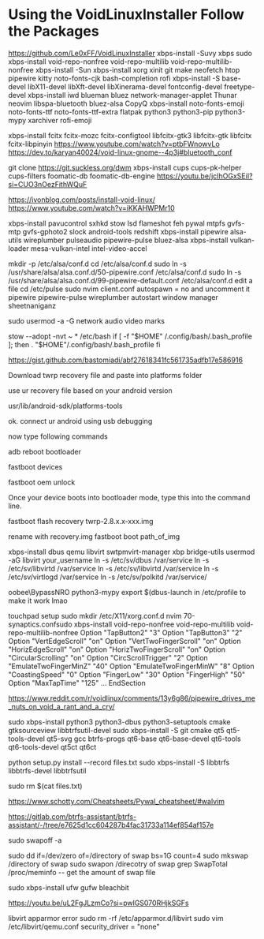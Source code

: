 # Using the VoidLinuxInstaller Follow the Packages


https://github.com/Le0xFF/VoidLinuxInstaller
xbps-install -Suvy xbps
sudo xbps-install void-repo-nonfree void-repo-multilib void-repo-multilib-nonfree
xbps-install -Sun
xbps-install xorg xinit git make neofetch htop pipewire kitty noto-fonts-cjk bash-completion rofi
xbps-install -S base-devel libX11-devel libXft-devel libXinerama-devel fontconfig-devel freetype-devel 
xbps-install iwd blueman bluez network-manager-applet Thunar neovim libspa-bluetooth bluez-alsa CopyQ
xbps-install  noto-fonts-emoji noto-fonts-ttf noto-fonts-ttf-extra flatpak python3 python3-pip python3-mypy xarchiver rofi-emoji 


xbps-install fcitx fcitx-mozc fcitx-configtool libfcitx-gtk3 libfcitx-gtk libfcitx fcitx-libpinyin
https://www.youtube.com/watch?v=ptbFWnowvLo
https://dev.to/karyan40024/void-linux-gnome--4p3j#bluetooth_conf

git clone https://git.suckless.org/dwm
xbps-install cups cups-pk-helper cups-filters foomatic-db foomatic-db-engine
https://youtu.be/jcIhOGxSEiI?si=CUO3nOezFithWQuF

https://ivonblog.com/posts/install-void-linux/
https://www.youtube.com/watch?v=iKKAHWPMr10

xbps-install pavucontrol sxhkd stow lsd flameshot feh pywal  mtpfs gvfs-mtp gvfs-gphoto2 slock android-tools redshift
xbps-install pipewire alsa-utils wireplumber pulseaudio pipewire-pulse bluez-alsa
xbps-install vulkan-loader mesa-vulkan-intel intel-video-accel 

mkdir -p /etc/alsa/conf.d
 cd /etc/alsa/conf.d
sudo ln -s /usr/share/alsa/alsa.conf.d/50-pipewire.conf /etc/alsa/conf.d
sudo ln -s /usr/share/alsa/alsa.conf.d/99-pipewire-default.conf /etc/alsa/conf.d
edit a file
cd /etc/pulse
sudo nvim client.conf
autospawn = no and uncomment it
pipewire
pipewire-pulse
wireplumber 
autostart window manager sheetnaniganz

sudo usermod -a -G network audio video marks


stow --adopt -nvt ~ *
/etc/bash
if [ -f "$HOME" /.config/bash/.bash_profile ]; then
        . "$HOME"/.config/bash/.bash_profile
fi





https://gist.github.com/bastomiadi/abf27618341fc561735adfb17e586916


Download twrp recovery file and paste into platforms folder

use ur recovery file based on your android version

usr/lib/android-sdk/platforms-tools

ok. connect ur android using usb debugging

now type following commands

adb reboot bootloader

fastboot devices

fastboot oem unlock

Once your device boots into bootloader mode, type this into the command line.

fastboot flash recovery twrp-2.8.x.x-xxx.img

rename with recovery.img
fastboot boot path_of_img


xbps-install dbus qemu libvirt swtpmvirt-manager xbp bridge-utils
usermod -aG libvirt your_username
ln -s /etc/sv/dbus /var/service
ln -s /etc/sv/libvirtd /var/service
ln -s /etc/sv/libvirtd /var/service
ln -s /etc/sv/virtlogd /var/service
ln -s /etc/sv/polkitd /var/service/

oobee\BypassNRO
python3-mypy
export $(dbus-launch in /etc/profile to make it work lmao

touchpad setup
sudo mkdir /etc/X11/xorg.conf.d
nvim 70-synaptics.confsudo xbps-install void-repo-nonfree void-repo-multilib void-repo-multilib-nonfree
        Option "TapButton2" "3"
        Option "TapButton3" "2"
        Option "VertEdgeScroll" "on"
        Option "VertTwoFingerScroll" "on"
        Option "HorizEdgeScroll" "on"
        Option "HorizTwoFingerScroll" "on"
        Option "CircularScrolling" "on"
        Option "CircScrollTrigger" "2"
        Option "EmulateTwoFingerMinZ" "40"
        Option "EmulateTwoFingerMinW" "8"
        Option "CoastingSpeed" "0"
        Option "FingerLow" "30"
        Option "FingerHigh" "50"
        Option "MaxTapTime" "125"
        ...
EndSection

https://www.reddit.com/r/voidlinux/comments/13y6g86/pipewire_drives_me_nuts_on_void_a_rant_and_a_cry/

sudo xbps-install python3 python3-dbus python3-setuptools cmake  gtksourceview libbtrfsutil-devel
sudo xbps-install -S git cmake qt5 qt5-tools-devel qt5-svg gcc btrfs-progs qt6-base qt6-base-devel qt6-tools qt6-tools-devel qt5ct qt6ct


python setup.py install --record files.txt
sudo xbps-install -S libbtrfs libbtrfs-devel libbtrfsutil 

sudo rm $(cat files.txt)

https://www.schotty.com/Cheatsheets/Pywal_cheatsheet/#walvim

https://gitlab.com/btrfs-assistant/btrfs-assistant/-/tree/e7625d1cc604287b4fac31733a114ef854af157e

sudo swapoff -a

sudo dd if=/dev/zero of=/directory of swap bs=1G count=4
sudo mkswap /directory of swap
sudo swapon /direcotry of swap
grep SwapTotal /proc/meminfo -- get the amount of swap file

sudo xbps-install ufw gufw bleachbit

https://youtu.be/uL2FgJLzmCo?si=pwlGS070RHjkSGFs

libvirt apparmor error
sudo rm -rf /etc/apparmor.d/libvirt
sudo vim /etc/libvirt/qemu.conf
security_driver = "none"